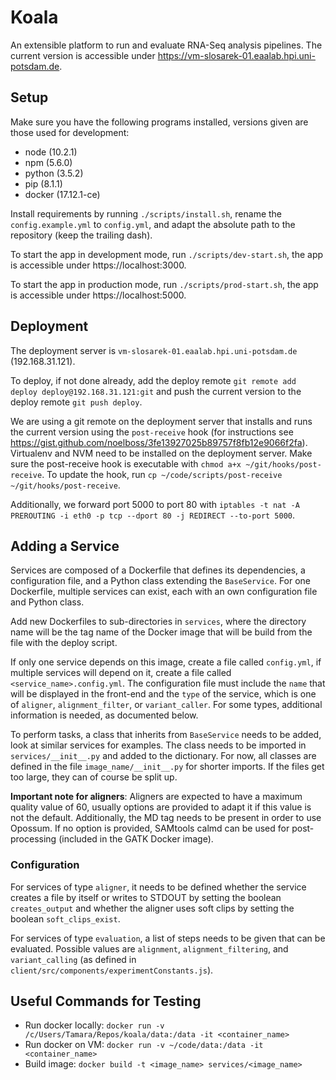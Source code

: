 # Koala

An extensible platform to run and evaluate RNA-Seq analysis pipelines. The current version is accessible under https://vm-slosarek-01.eaalab.hpi.uni-potsdam.de.

## Setup

Make sure you have the following programs installed, versions given are those used for development:

- node (10.2.1)
- npm (5.6.0)
- python (3.5.2)
- pip (8.1.1)
- docker (17.12.1-ce)

Install requirements by running `./scripts/install.sh`, rename the `config.example.yml` to `config.yml`, and adapt the absolute path to the repository (keep the trailing dash).

To start the app in development mode, run `./scripts/dev-start.sh`, the app is accessible under https://localhost:3000.

To start the app in production mode, run `./scripts/prod-start.sh`, the app is accessible under https://localhost:5000.

## Deployment

The deployment server is `vm-slosarek-01.eaalab.hpi.uni-potsdam.de` (192.168.31.121).

To deploy, if not done already, add the deploy remote `git remote add deploy deploy@192.168.31.121:git` and push the current version to the deploy remote `git push deploy`.

We are using a git remote on the deployment server that installs and runs the current version using the `post-receive` hook (for instructions see https://gist.github.com/noelboss/3fe13927025b89757f8fb12e9066f2fa). Virtualenv and NVM need to be installed on the deployment server. Make sure the post-receive hook is executable with `chmod a+x ~/git/hooks/post-receive`. To update the hook, run `cp ~/code/scripts/post-receive ~/git/hooks/post-receive`.

Additionally, we forward port 5000 to port 80 with `iptables -t nat -A PREROUTING -i eth0 -p tcp --dport 80 -j REDIRECT --to-port 5000`.

## Adding a Service

Services are composed of a Dockerfile that defines its dependencies, a configuration file, and a Python class extending the `BaseService`. For one Dockerfile, multiple services can exist, each with an own configuration file and Python class.

Add new Dockerfiles to sub-directories in `services`, where the directory name will be the tag name of the Docker image that will be build from the file with the deploy script.

If only one service depends on this image, create a file called `config.yml`, if multiple services will depend on it, create a file called `<service_name>.config.yml`. The configuration file must include the `name` that will be displayed in the front-end and the `type` of the service, which is one of `aligner`, `alignment_filter`, or `variant_caller`. For some types, additional information is needed, as documented below.

To perform tasks, a class that inherits from `BaseService` needs to be added, look at similar services for examples. The class needs to be imported in `services/__init__.py` and added to the dictionary. For now, all classes are defined in the file `image_name/__init__.py` for shorter imports. If the files get too large, they can of course be split up.

**Important note for aligners**: Aligners are expected to have a maximum quality value of 60, usually options are provided to adapt it if this value is not the default. Additionally, the MD tag needs to be present in order to use Opossum. If no option is provided, SAMtools calmd can be used for post-processing (included in the GATK Docker image).

### Configuration

For services of type `aligner`, it needs to be defined whether the service creates a file by itself or writes to STDOUT by setting the boolean `creates_output` and whether the aligner uses soft clips by setting the boolean `soft_clips_exist`.

For services of type `evaluation`, a list of steps needs to be given that can be evaluated. Possible values are `alignment`, `alignment_filtering`, and `variant_calling` (as defined in `client/src/components/experimentConstants.js`).

## Useful Commands for Testing

- Run docker locally: `docker run -v /c/Users/Tamara/Repos/koala/data:/data -it <container_name>`
- Run docker on VM: `docker run -v ~/code/data:/data -it <container_name>`
- Build image: `docker build -t <image_name> services/<image_name>`
